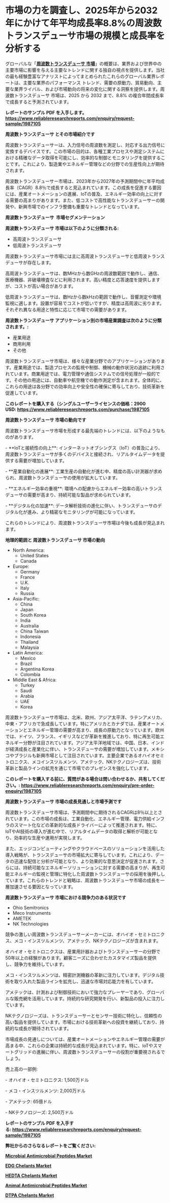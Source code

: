 <p><h1>市場の力を調査し、2025年から2032年にかけて年平均成長率8.8%の周波数トランスデューサ市場の規模と成長率を分析する</h1></p><p>グローバルな「<a href="https://www.reliableresearchreports.com/frequency-transducers-r1987105?utm_campaign=107&utm_medium=6&utm_source=Github&utm_content=ia&utm_term=03042025&utm_id=frequency-transducers"><strong>周波数トランスデューサ 市場</strong></a>」の概要は、業界および世界中の主要市場に影響を与える主要なトレンドに関する独自の視点を提供します。当社の最も経験豊富なアナリストによってまとめられたこれらのグローバル業界レポートは、主要な業界のパフォーマンス トレンド、需要の原動力、貿易動向、主要な業界ライバル、および市場動向の将来の変化に関する洞察を提供します。周波数トランスデューサ 市場は、2025 から 2032 まで、8.8% の複合年間成長率で成長すると予測されています。</p>
<p><strong>レポートのサンプル PDF を入手します。</strong><strong><a href="https://www.reliableresearchreports.com/enquiry/request-sample/1987105?utm_campaign=107&utm_medium=6&utm_source=Github&utm_content=ia&utm_term=03042025&utm_id=frequency-transducers">https://www.reliableresearchreports.com/enquiry/request-sample/1987105</a></strong></p>
<p><strong>周波数トランスデューサ とその市場紹介です</strong></p>
<p><p>周波数トランスデューサーは、入力信号の周波数を測定し、対応する出力信号に変換するデバイスです。この市場の目的は、各種工業プロセスや測定システムにおける精確なデータ取得を可能にし、効率的な制御とモニタリングを提供することです。これにより、製造業やエネルギー管理などの分野での生産性向上が期待されます。</p><p>周波数トランスデューサー市場は、2023年から2027年の予測期間中に年平均成長率（CAGR）8.8％で成長すると見込まれています。この成長を促進する要因には、産業オートメーションの進展、IoTの普及、エネルギー効率の向上に対する需要の高まりがあります。また、低コストで高性能なトランスデューサーの開発や、新興市場でのインフラ整備も重要なトレンドとなっています。</p><strong><a href="|AUTHORITHY_DOMAIN_URL|?utm_campaign=107&utm_medium=6&utm_source=Github&utm_content=ia&utm_term=03042025&utm_id=frequency-transducers"></a></strong></p>
<p><strong>周波数トランスデューサ&nbsp;</strong><strong>&nbsp;市場セグメンテーション</strong></p>
<p><strong>周波数トランスデューサ 市場は以下のように分類される:</strong>&nbsp;</p>
<p><ul><li>高周波トランスデューサ</li><li>低周波トランスデューサ</li></ul></p>
<p><p>周波数トランスデューサ市場には主に高周波トランスデューサと低周波トランスデューサが存在します。</p><p>高周波トランスデューサは、数MHzから数GHzの周波数範囲で動作し、通信、医療機器、非破壊検査などに利用されます。高い精度と応答速度を提供しますが、コストが高い場合があります。</p><p>低周波トランスデューサは、数Hzから数kHzの範囲で動作し、音響測定や環境監視に適します。設置が容易でコストが低いですが、精度は高周波に劣ります。それぞれ異なる用途と特性に応じて市場での需要があります。</p></p>
<p><strong> 周波数トランスデューサ アプリケーション別の市場産業調査は次のように分類されます。:</strong></p>
<p><ul><li>産業用途</li><li>商用利用</li><li>その他</li></ul></p>
<p><p>周波数トランスデューサ市場は、様々な産業分野でのアプリケーションがあります。産業用途では、製造プロセスの監視や制御、機械の動作状況の追跡に利用されています。商業用途では、電力管理や通信システムでの信号処理が一般的です。その他の用途には、自動車や航空機での動作測定が含まれます。全体的に、これらの用途は各分野での効率向上や安全性の確保に寄与しており、技術革新を促進しています。</p></p>
<p><strong>このレポートを購入する（シングルユーザーライセンスの価格：2900 USD:</strong><strong>&nbsp;<a href="https://www.reliableresearchreports.com/purchase/1987105?utm_campaign=107&utm_medium=6&utm_source=Github&utm_content=ia&utm_term=03042025&utm_id=frequency-transducers">https://www.reliableresearchreports.com/purchase/1987105</a></strong></p>
<p><strong>周波数トランスデューサ 市場の動向です</strong></p>
<p><p>周波数トランスデューサ市場を形成する最先端のトレンドには、以下のようなものがあります。</p><p>- **IoTと接続性の向上**: インターネットオブシングス（IoT）の普及により、周波数トランスデューサが多くのデバイスと接続され、リアルタイムデータを提供する需要が増加しています。</p><p>- **産業自動化の進展**: 工業生産の自動化が進む中、精度の高い計測器が求められ、周波数トランスデューサの使用が拡大しています。</p><p>- **エネルギー効率の重視**: 環境への配慮からエネルギー効率の高いトランスデューサの需要が高まり、持続可能な製品が求められています。</p><p>- **デジタル化の加速**: データ解析技術の進化に伴い、トランスデューサのデジタル化が進み、より精密なモニタリングが可能になっています。</p><p>これらのトレンドにより、周波数トランスデューサ市場は今後も成長が見込まれます。</p></p>
<p><strong>地理的範囲と 周波数トランスデューサ 市場の動向</strong></p>
<p><ul>
    <li>
        North America:
        <ul>
            <li>United States</li>
            <li>Canada</li>
        </ul>
    </li>
    <li>
        Europe:
        <ul>
            <li>Germany</li>
            <li>France</li>
            <li>U.K.</li>
            <li>Italy</li>
            <li>Russia</li>
        </ul>
    </li>
    <li>
        Asia-Pacific:
        <ul>
            <li>China</li>
            <li>Japan</li>
            <li>South Korea</li>
            <li>India</li>
            <li>Australia</li>
            <li>China Taiwan</li>
            <li>Indonesia</li>
            <li>Thailand</li>
            <li>Malaysia</li>
        </ul>
    </li>
    <li>
        Latin America:
        <ul>
            <li>Mexico</li>
            <li>Brazil</li>
            <li>Argentina Korea</li>
            <li>Colombia</li>
        </ul>
    </li>
    <li>
        Middle East & Africa:
        <ul>
            <li>Turkey</li>
            <li>Saudi</li>
            <li>Arabia</li>
            <li>UAE</li>
            <li>Korea</li>
        </ul>
    </li>
    </ul></p>
<p><p>周波数トランスデューサ市場は、北米、欧州、アジア太平洋、ラテンアメリカ、中東・アフリカで急成長しています。特にアメリカとカナダでは、産業オートメーションとエネルギー管理の需要が高まり、成長の原動力となっています。欧州では、ドイツ、フランス、イギリスなどが革新を推進しており、特に再生可能エネルギー分野が注目されています。アジア太平洋地域では、中国、日本、インドが経済成長と産業化に伴い、トランスデューサの需要が増加しています。メキシコやブラジルも新興市場として注目されています。主要企業であるオハイオセミトロニクス、メコインスツルメンツ、アメテック、NKテクノロジーズは、技術革新と製品ラインの拡充を通じて市場でのプレゼンスを強化しています。</p></p>
<p><strong>このレポートを購入する前に、質問がある場合は問い合わせるか、共有してください。:&nbsp;<a href="https://www.reliableresearchreports.com/enquiry/pre-order-enquiry/1987105?utm_campaign=107&utm_medium=6&utm_source=Github&utm_content=ia&utm_term=03042025&utm_id=frequency-transducers">https://www.reliableresearchreports.com/enquiry/pre-order-enquiry/1987105</a></strong></p>
<p><strong>周波数トランスデューサ 市場の成長見通しと市場予測です</strong></p>
<p><p>周波数トランスデューサ市場は、予測期間中に期待されるCAGRは8％以上とされています。この市場の成長は、工業自動化、エネルギー管理、電力供給インフラのスマート化などの革新的な成長ドライバーによって推進されます。特に、IoTやAI技術の導入が進む中で、リアルタイムデータの取得と解析が可能となり、効率的な生産や運用が実現します。</p><p>また、エッジコンピューティングやクラウドベースのソリューションを活用した導入戦略が、トランスデューサの市場拡大に寄与しています。これにより、データの迅速な配信と分析が可能となり、より効果的な意思決定が促進されます。さらには、持続可能なエネルギーソリューションに対する需要の高まりが、再生可能エネルギーの監視と管理に特化した周波数トランスデューサの採用を後押ししています。これらのトレンドと戦略は、周波数トランスデューサ市場の成長を一層加速させる要因となっています。</p></p>
<p><strong>周波数トランスデューサ 市場における競争力のある状況です</strong></p>
<p><ul><li>Ohio Semitronics</li><li>Meco Instruments</li><li>AMETEK</li><li>NK Technologies</li></ul></p>
<p><p>競争の激しい周波数トランスデューサーメーカーには、オハイオ・セミトロニクス、メコ・インスツルメンツ、アメテック、NKテクノロジーズが含まれます。</p><p>オハイオ・セミトロニクスは、産業用計器およびトランスデューサーの分野で50年以上の経験があります。顧客ニーズに合わせたカスタマイズ製品を提供し、競争力を維持しています。</p><p>メコ・インスツルメンツは、精密計測機器の革新に注力しています。デジタル技術を取り入れた製品ラインを拡充し、迅速な市場対応能力を有しています。</p><p>アメテックは、計測および制御技術において強力なプレーヤーであり、グローバルな販売網を活用しています。持続的な研究開発を行い、新製品の投入に注力しています。</p><p>NKテクノロジーズは、トランスデューサーとセンサー技術に特化し、信頼性の高い製品を提供しています。市場における技術革新への投資を継続しており、持続的な成長が期待されています。</p><p>市場成長の見通しについては、産業オートメーションやエネルギー管理の需要が高まる中、これらの企業は持続的な成長が見込まれています。特に、IoTやスマートグリッドの進展に伴い、周波数トランスデューサーの役割が重要視されるでしょう。</p><p>売上高の一部例:</p><p>- オハイオ・セミトロニクス: 1,500万ドル</p><p>- メコ・インスツルメンツ: 2,000万ドル</p><p>- アメテック: 65億ドル</p><p>- NKテクノロジーズ: 2,500万ドル</p></p>
<p><strong>レポートのサンプル PDF を入手する:&nbsp;<a href="https://www.reliableresearchreports.com/enquiry/request-sample/1987105?utm_campaign=107&utm_medium=6&utm_source=Github&utm_content=ia&utm_term=03042025&utm_id=frequency-transducers">https://www.reliableresearchreports.com/enquiry/request-sample/1987105</a></strong></p>
<p></p>
<p></p>
<p></p>
<p></p>
<p><strong>弊社からのさらなるレポートをご覧ください:</strong></p>
<p><strong><p><a href="https://github.com/panciujoslin3/Market-Research-Report-List-1/blob/main/microbial-antimicrobial-peptides-market.md?utm_campaign=107&utm_medium=6&utm_source=Github&utm_content=ia&utm_term=03042025&utm_id=frequency-transducers">Microbial Antimicrobial Peptides Market</a></p><p><a href="https://github.com/ghaligopezf5/Market-Research-Report-List-1/blob/main/edg-chelants-market.md?utm_campaign=107&utm_medium=6&utm_source=Github&utm_content=ia&utm_term=03042025&utm_id=frequency-transducers">EDG Chelants Market</a></p><p><a href="https://github.com/decockogbaro25/Market-Research-Report-List-1/blob/main/hedta-chelants-market.md?utm_campaign=107&utm_medium=6&utm_source=Github&utm_content=ia&utm_term=03042025&utm_id=frequency-transducers">HEDTA Chelants Market</a></p><p><a href="https://github.com/uldularido/Market-Research-Report-List-1/blob/main/animal-antimicrobial-peptides-market.md?utm_campaign=107&utm_medium=6&utm_source=Github&utm_content=ia&utm_term=03042025&utm_id=frequency-transducers">Animal Antimicrobial Peptides Market</a></p><p><a href="https://github.com/drielvinki/Market-Research-Report-List-1/blob/main/dtpa-chelants-market.md?utm_campaign=107&utm_medium=6&utm_source=Github&utm_content=ia&utm_term=03042025&utm_id=frequency-transducers">DTPA Chelants Market</a></p></strong></p>